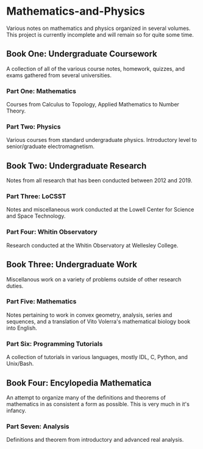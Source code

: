 # Mathematics-and-Physics
Various notes on mathematics and physics organized in several volumes. This project is currently incomplete and will remain
so for quite some time.

## Book One: Undergraduate Coursework
A collection of all of the various course notes, homework, quizzes, and exams gathered from several universities.

### Part One: Mathematics
Courses from Calculus to Topology, Applied Mathematics to Number Theory.

### Part Two: Physics
Various courses from standard undergraduate physics. Introductory level to senior/graduate electromagnetism.

## Book Two: Undergraduate Research
Notes from all research that has been conducted between 2012 and 2019.

### Part Three: LoCSST
Notes and miscellaneous work conducted at the Lowell Center for Science and Space Technology.

### Part Four: Whitin Observatory
Research conducted at the Whitin Observatory at Wellesley College.

## Book Three: Undergraduate Work
Miscellanous work on a variety of problems outside of other research duties.

### Part Five: Mathematics
Notes pertaining to work in convex geometry, analysis, series and sequences, and a translation of Vito Volerra's mathematical
biology book into English.

### Part Six: Programming Tutorials
A collection of tutorials in various languages, mostly IDL, C, Python, and Unix/Bash.

## Book Four: Encylopedia Mathematica
An attempt to organize many of the definitions and theorems of mathematics in as consistent a form as possible.
This is very much in it's infancy.

### Part Seven: Analysis
Definitions and theorem from introductory and advanced real analysis.
